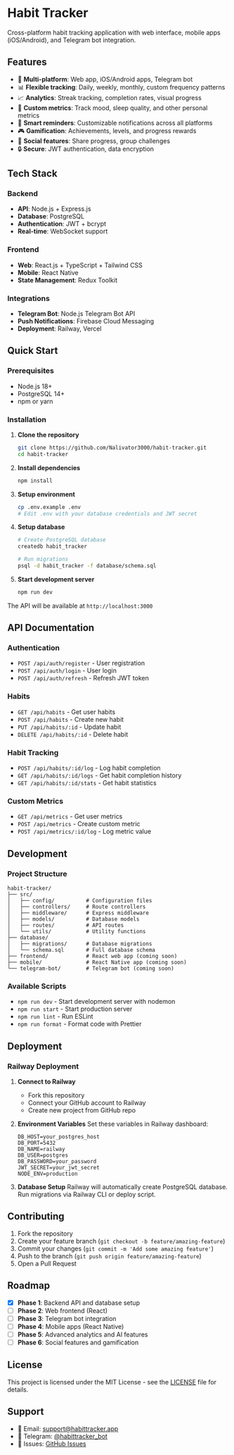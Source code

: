 # Habit Tracker

Cross-platform habit tracking application with web interface, mobile apps (iOS/Android), and Telegram bot integration.

## Features

- 📱 **Multi-platform**: Web app, iOS/Android apps, Telegram bot
- 📊 **Flexible tracking**: Daily, weekly, monthly, custom frequency patterns
- 📈 **Analytics**: Streak tracking, completion rates, visual progress
- 🎯 **Custom metrics**: Track mood, sleep quality, and other personal metrics
- 🔔 **Smart reminders**: Customizable notifications across all platforms
- 🎮 **Gamification**: Achievements, levels, and progress rewards
- 👥 **Social features**: Share progress, group challenges
- 🔒 **Secure**: JWT authentication, data encryption

## Tech Stack

### Backend
- **API**: Node.js + Express.js
- **Database**: PostgreSQL
- **Authentication**: JWT + bcrypt
- **Real-time**: WebSocket support

### Frontend
- **Web**: React.js + TypeScript + Tailwind CSS
- **Mobile**: React Native
- **State Management**: Redux Toolkit

### Integrations
- **Telegram Bot**: Node.js Telegram Bot API
- **Push Notifications**: Firebase Cloud Messaging
- **Deployment**: Railway, Vercel

## Quick Start

### Prerequisites
- Node.js 18+
- PostgreSQL 14+
- npm or yarn

### Installation

1. **Clone the repository**
   ```bash
   git clone https://github.com/Nalivator3000/habit-tracker.git
   cd habit-tracker
   ```

2. **Install dependencies**
   ```bash
   npm install
   ```

3. **Setup environment**
   ```bash
   cp .env.example .env
   # Edit .env with your database credentials and JWT secret
   ```

4. **Setup database**
   ```bash
   # Create PostgreSQL database
   createdb habit_tracker

   # Run migrations
   psql -d habit_tracker -f database/schema.sql
   ```

5. **Start development server**
   ```bash
   npm run dev
   ```

The API will be available at `http://localhost:3000`

## API Documentation

### Authentication
- `POST /api/auth/register` - User registration
- `POST /api/auth/login` - User login
- `POST /api/auth/refresh` - Refresh JWT token

### Habits
- `GET /api/habits` - Get user habits
- `POST /api/habits` - Create new habit
- `PUT /api/habits/:id` - Update habit
- `DELETE /api/habits/:id` - Delete habit

### Habit Tracking
- `POST /api/habits/:id/log` - Log habit completion
- `GET /api/habits/:id/logs` - Get habit completion history
- `GET /api/habits/:id/stats` - Get habit statistics

### Custom Metrics
- `GET /api/metrics` - Get user metrics
- `POST /api/metrics` - Create custom metric
- `POST /api/metrics/:id/log` - Log metric value

## Development

### Project Structure
```
habit-tracker/
├── src/
│   ├── config/          # Configuration files
│   ├── controllers/     # Route controllers
│   ├── middleware/      # Express middleware
│   ├── models/          # Database models
│   ├── routes/          # API routes
│   └── utils/           # Utility functions
├── database/
│   ├── migrations/      # Database migrations
│   └── schema.sql       # Full database schema
├── frontend/            # React web app (coming soon)
├── mobile/              # React Native app (coming soon)
└── telegram-bot/        # Telegram bot (coming soon)
```

### Available Scripts
- `npm run dev` - Start development server with nodemon
- `npm run start` - Start production server
- `npm run lint` - Run ESLint
- `npm run format` - Format code with Prettier

## Deployment

### Railway Deployment

1. **Connect to Railway**
   - Fork this repository
   - Connect your GitHub account to Railway
   - Create new project from GitHub repo

2. **Environment Variables**
   Set these variables in Railway dashboard:
   ```
   DB_HOST=your_postgres_host
   DB_PORT=5432
   DB_NAME=railway
   DB_USER=postgres
   DB_PASSWORD=your_password
   JWT_SECRET=your_jwt_secret
   NODE_ENV=production
   ```

3. **Database Setup**
   Railway will automatically create PostgreSQL database. Run migrations via Railway CLI or deploy script.

## Contributing

1. Fork the repository
2. Create your feature branch (`git checkout -b feature/amazing-feature`)
3. Commit your changes (`git commit -m 'Add some amazing feature'`)
4. Push to the branch (`git push origin feature/amazing-feature`)
5. Open a Pull Request

## Roadmap

- [x] **Phase 1**: Backend API and database setup
- [ ] **Phase 2**: Web frontend (React)
- [ ] **Phase 3**: Telegram bot integration
- [ ] **Phase 4**: Mobile apps (React Native)
- [ ] **Phase 5**: Advanced analytics and AI features
- [ ] **Phase 6**: Social features and gamification

## License

This project is licensed under the MIT License - see the [LICENSE](LICENSE) file for details.

## Support

- 📧 Email: support@habittracker.app
- 💬 Telegram: [@habittracker_bot](https://t.me/habittracker_bot)
- 🐛 Issues: [GitHub Issues](https://github.com/Nalivator3000/habit-tracker/issues)